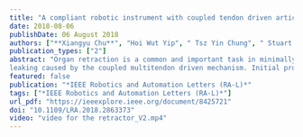 ```yaml
---
title: "A compliant robotic instrument with coupled tendon driven articulated wrist control for organ retraction"
date: 2018-08-06
publishDate: 06 August 2018
authors: ["**Xiangyu Chu**", "Hoi Wut Yip", " Tsz Yin Chung", " Stuart Moran", "  K. W. Samuel Au"]
publication_types: ["2"]
abstract: "Organ retraction is a common and important task in minimally invasive surgery. It is a surgical technique to push aside or manipulate tissues/organs to improve the access and visualization of the surgical sites. Typical manual retractors are rigid and without any articulation. Physicians often struggle with minimizing the force applying onto the tissue while positioning the retractor to maintain optimal exposure. In this letter, we propose a novel compliant robotic organ retractor with coupled tendon driven articulated wrist control to address the aforementioned clinical risks. The compliant retractor exploits the buckling principle of a continuum bending beam mechanism, allowing it to interact with organ safely and smoothly. We also present a new tendon-driven, high torsional strength articulated joint and corresponding kinematics model to address the lack of dexterity issue. For the instrument control, a general algorithm framework is proposed to design the controller gain systematically, while eliminating the “disturbance”
leaking caused by the coupled multitendon driven mechanism. Initial prototypes were built and integrated with the state-of-the-art surgical robotic platform, da Vinci Research Kit for basic functional evaluation. Preliminary simulation and experimental results demonstrate the capability of the proposed device for organ retraction. It is our hope that this novel instrument will become a new benchmark for organ retraction in terms of safety, precision, and dexterity."
featured: false
publication: "*IEEE Robotics and Automation Letters (RA-L)*"
tags: ["*IEEE Robotics and Automation Letters (RA-L)*"]
url_pdf: "https://ieeexplore.ieee.org/document/8425721"
doi: "10.1109/LRA.2018.2863373"
video: "video for the retractor_V2.mp4"
---
```


